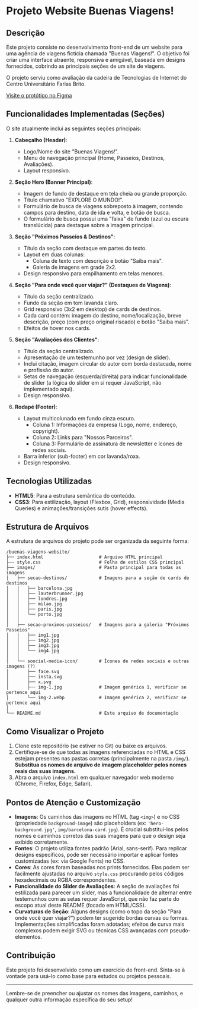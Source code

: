 # Projeto Website Buenas Viagens!

## Descrição

Este projeto consiste no desenvolvimento front-end de um website para uma agência de viagens fictícia chamada "Buenas Viagens!". O objetivo foi criar uma interface atraente, responsiva e amigável, baseada em designs fornecidos, cobrindo as principais seções de um site de viagens.

O projeto serviu como avaliação da cadeira de Tecnologias de Internet do Centro Universitário Farias Brito.

[Visite o protótipo no Figma](https://www.figma.com/design/9KJ0TJzWD1xDuKOFIWk2K6/trabalho-v2?node-id=8-2&t=5PW797AApxqD2dna-1)

## Funcionalidades Implementadas (Seções)

O site atualmente inclui as seguintes seções principais:

1.  **Cabeçalho (Header)**:
    * Logo/Nome do site "Buenas Viagens!".
    * Menu de navegação principal (Home, Passeios, Destinos, Avaliações).
    * Layout responsivo.

2.  **Seção Hero (Banner Principal)**:
    * Imagem de fundo de destaque em tela cheia ou grande proporção.
    * Título chamativo "EXPLORE O MUNDO!".
    * Formulário de busca de viagens sobreposto à imagem, contendo campos para destino, data de ida e volta, e botão de busca.
    * O formulário de busca possui uma "faixa" de fundo (azul ou escura translúcida) para destaque sobre a imagem principal.

3.  **Seção "Próximos Passeios & Destinos"**:
    * Título da seção com destaque em partes do texto.
    * Layout em duas colunas:
        * Coluna de texto com descrição e botão "Saiba mais".
        * Galeria de imagens em grade 2x2.
    * Design responsivo para empilhamento em telas menores.

4.  **Seção "Para onde você quer viajar?" (Destaques de Viagens)**:
    * Título da seção centralizado.
    * Fundo da seção em tom lavanda claro.
    * Grid responsivo (3x2 em desktop) de cards de destinos.
    * Cada card contém: imagem do destino, nome/localização, breve descrição, preço (com preço original riscado) e botão "Saiba mais".
    * Efeitos de hover nos cards.

5.  **Seção "Avaliações dos Clientes"**:
    * Título da seção centralizado.
    * Apresentação de um testemunho por vez (design de slider).
    * Inclui citação, imagem circular do autor com borda destacada, nome e profissão do autor.
    * Setas de navegação (esquerda/direita) para indicar funcionalidade de slider (a lógica do slider em si requer JavaScript, não implementado aqui).
    * Design responsivo.

6.  **Rodapé (Footer)**:
    * Layout multicolunado em fundo cinza escuro.
        * Coluna 1: Informações da empresa (Logo, nome, endereço, copyright).
        * Coluna 2: Links para "Nossos Parceiros".
        * Coluna 3: Formulário de assinatura de newsletter e ícones de redes sociais.
    * Barra inferior (sub-footer) em cor lavanda/roxa.
    * Design responsivo.

## Tecnologias Utilizadas

* **HTML5**: Para a estrutura semântica do conteúdo.
* **CSS3**: Para estilização, layout (Flexbox, Grid), responsividade (Media Queries) e animações/transições sutis (hover effects).

## Estrutura de Arquivos

A estrutura de arquivos do projeto pode ser organizada da seguinte forma:

```text
/buenas-viagens-website/
├── index.html                     # Arquivo HTML principal
├── style.css                      # Folha de estilos CSS principal
├── images/                        # Pasta principal para todas as imagens
│   ├── secao-destinos/            # Imagens para a seção de cards de destinos
│   │   ├── barcelona.jpg         
│   │   ├── lauterbrunner.jpg     
│   │   ├── londres.jpg           
│   │   ├── milao.jpg             
│   │   ├── paris.jpg             
│   │   └── porto.jpg             
│   │
│   ├── secao-proximos-passeios/   # Imagens para a galeria "Próximos Passeios"
│   │   ├── img1.jpg              
│   │   ├── img2.jpg              
│   │   ├── img3.jpg              
│   │   └── img4.jpg              
│   │
│   └── soocial-media-icon/        # Ícones de redes sociais e outras imagens (?)
│       ├── face.svg              
│       ├── insta.svg             
│       ├── x.svg                 
│       ├── img-1.jpg              # Imagem genérica 1, verificar se pertence aqui
│       └── img-2.webp             # Imagem genérica 2, verificar se pertence aqui
│
└── README.md                      # Este arquivo de documentação
```

## Como Visualizar o Projeto

1.  Clone este repositório (se estiver no Git) ou baixe os arquivos.
2.  Certifique-se de que todas as imagens referenciadas no HTML e CSS estejam presentes nas pastas corretas (principalmente na pasta `/img/`). **Substitua os nomes de arquivo de imagem placeholder pelos nomes reais das suas imagens.**
3.  Abra o arquivo `index.html` em qualquer navegador web moderno (Chrome, Firefox, Edge, Safari).

## Pontos de Atenção e Customização

* **Imagens**: Os caminhos das imagens no HTML (tag `<img>`) e no CSS (propriedade `background-image`) são placeholders (ex: `'hero-background.jpg'`, `img/barcelona-card.jpg`). É crucial substituí-los pelos nomes e caminhos corretos das suas imagens para que o design seja exibido corretamente.
* **Fontes**: O projeto utiliza fontes padrão (Arial, sans-serif). Para replicar designs específicos, pode ser necessário importar e aplicar fontes customizadas (ex: via Google Fonts) no CSS.
* **Cores**: As cores foram baseadas nos prints fornecidos. Elas podem ser facilmente ajustadas no arquivo `style.css` procurando pelos códigos hexadecimais ou RGBA correspondentes.
* **Funcionalidade do Slider de Avaliações**: A seção de avaliações foi estilizada para parecer um slider, mas a funcionalidade de alternar entre testemunhos com as setas requer JavaScript, que não faz parte do escopo atual deste README (focado em HTML/CSS).
* **Curvaturas de Seção**: Alguns designs (como o topo da seção "Para onde você quer viajar?") podem ter sugerido bordas curvas ou formas. Implementações simplificadas foram adotadas; efeitos de curva mais complexos podem exigir SVG ou técnicas CSS avançadas com pseudo-elementos.

## Contribuição

Este projeto foi desenvolvido como um exercício de front-end. Sinta-se à vontade para usá-lo como base para estudos ou projetos pessoais.

---

Lembre-se de preencher ou ajustar os nomes das imagens, caminhos, e qualquer outra informação específica do seu setup!